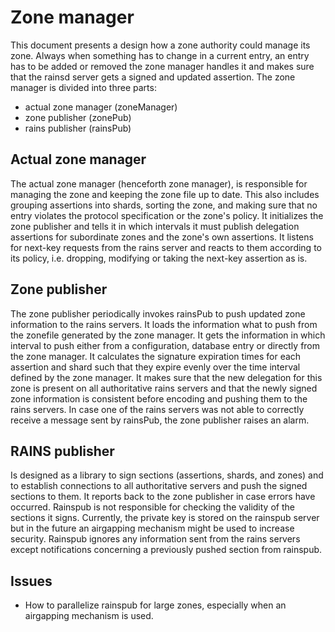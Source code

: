 # Zone manager

This document presents a design how a zone authority could manage its zone.
Always when something has to change in a current entry, an entry has to be added
or removed the zone manager handles it and makes sure that the rainsd server
gets a signed and updated assertion. The zone manager is divided into three
parts:

- actual zone manager (zoneManager)
- zone publisher (zonePub)
- rains publisher (rainsPub)

## Actual zone manager

The actual zone manager (henceforth zone manager), is responsible for managing
the zone and keeping the zone file up to date. This also includes grouping
assertions into shards, sorting the zone, and making sure that no entry violates
the protocol specification or the zone's policy. It initializes the zone
publisher and tells it in which intervals it must publish delegation assertions
for subordinate zones and the zone's own assertions. It listens for next-key
requests from the rains server and reacts to them according to its policy, i.e.
dropping, modifying or taking the next-key assertion as is.

## Zone publisher

The zone publisher periodically invokes rainsPub to push updated zone
information to the rains servers. It loads the information what to push from the
zonefile generated by the zone manager. It gets the information in which
interval to push either from a configuration, database entry or directly from
the zone manager. It calculates the signature expiration times for each
assertion and shard such that they expire evenly over the time interval defined
by the zone manager. It makes sure that the new delegation for this zone is
present on all authoritative rains servers and that the newly signed zone
information is consistent before encoding and pushing them to the rains servers.
In case one of the rains servers was not able to correctly receive a message
sent by rainsPub, the zone publisher raises an alarm.

## RAINS publisher

Is designed as a library to sign sections (assertions, shards, and zones) and to
establish connections to all authoritative servers and push the signed sections
to them. It reports back to the zone publisher in case errors have occurred.
Rainspub is not responsible for checking the validity of the sections it signs.
Currently, the private key is stored on the rainspub server but in the future an
airgapping mechanism might be used to increase security. Rainspub ignores any
information sent from the rains servers except notifications concerning a
previously pushed section from rainspub.

## Issues

- How to parallelize rainspub for large zones, especially when an airgapping
  mechanism is used.